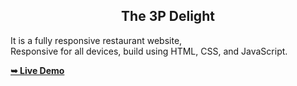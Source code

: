 

  <h2 align="center">The 3P Delight</h2>

  It is a fully responsive restaurant website, <br />Responsive for all devices, build using HTML, CSS, and JavaScript.

  <a href="https://asherushare.github.io/The_3P_Delight/"><strong>➥ Live Demo</strong></a>



